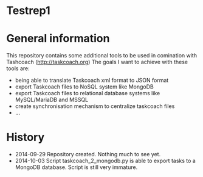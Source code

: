 Testrep1
========

General information
========
This repository contains some additional tools to be used in comination with Tashcoach (http://taskcoach.org)
The goals I want to achieve with these tools are:
- being able to translate Taskcoach xml format to JSON format
- export Taskcoach files to NoSQL system like MongoDB
- export Taskcoach files to relational database systems like MySQL/MariaDB and MSSQL
- create synchronisation mechanism to centralize taskcoach files
- ...

History
=======
* 2014-09-29 Repository created. Nothing much to see yet.
* 2014-10-03 Script taskcoach_2_mongodb.py is able to export tasks to a MongoDB database. Script is still very immature.

